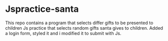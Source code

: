# Jspractice-santa
This repo contains a program that selects differ gifts to be presented to children
Js practice that selects random gifts santa gives to children.
Added a login form, styled it and i modified it to submit with Js.
